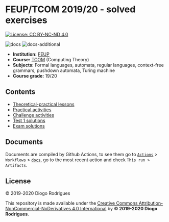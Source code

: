 # FEUP/TCOM 2019/20 - solved exercises

[![License: CC BY-NC-ND 4.0](https://img.shields.io/badge/License-CC%20BY--NC--ND%204.0-lightgrey.svg)](https://creativecommons.org/licenses/by-nc-nd/4.0/)

![docs](https://github.com/dmfrodrigues/feup-tcom-ex/workflows/docs/badge.svg)
![docs-additional](https://github.com/dmfrodrigues/feup-tcom-ex/workflows/docs-additional/badge.svg)

- **Institution:** [FEUP](https://sigarra.up.pt/feup/en/web_page.Inicial)
- **Course:** [TCOM](https://sigarra.up.pt/feup/en/ucurr_geral.ficha_uc_view?pv_ocorrencia_id=436437) (Computing Theory)
- **Subjects:** Formal languages, automata, regular languages, context-free grammars, pushdown automata, Turing machine
- **Course grade:** 19/20

## Contents

- [Theoretical-practical lessons](TP)
- [Practical activities](PA)
- [Challenge activities](CA)
- [Test 1 solutions](tests/1)
- [Exam solutions](exam)

## Documents

Documents are compiled by Github Actions, to see them go to [`Actions`](https://github.com/dmfrodrigues/feup-tcom-ex/actions) > `Workflows` > [`docs`](https://github.com/dmfrodrigues/feup-tcom-ex/actions?query=workflow%3Adocs), go to the most recent action and check `This run > Artifacts`.

## License

© 2019-2020 Diogo Rodrigues

This repository is made available under the [Creative Commons Attribution-NonCommercial-NoDerivatives 4.0 International](LICENSE) by **© 2019-2020 Diogo Rodrigues**.
